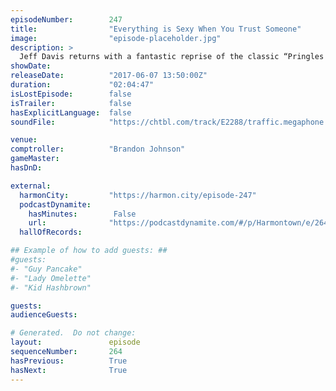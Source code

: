 ```yaml
---
episodeNumber:        247
title:                "Everything is Sexy When You Trust Someone"
image:                "episode-placeholder.jpg"
description: >
  Jeff Davis returns with a fantastic reprise of the classic “Pringles Dick”. Brandon Johnson passes the comptroller torch back to Jeff. Dan, Jeff, Spencer and Steve Levy create characters for their new D&D campaign! Featuring Dan Harmon, Jeff Davis, Spe...
showDate:             
releaseDate:          "2017-06-07 13:50:00Z"
duration:             "02:04:47"
isLostEpisode:        false
isTrailer:            false
hasExplicitLanguage:  false
soundFile:            "https://chtbl.com/track/E2288/traffic.megaphone.fm/STA3321103982.mp3?updated=1596761750"

venue:                
comptroller:          "Brandon Johnson"
gameMaster:           
hasDnD:               

external:
  harmonCity:         "https://harmon.city/episode-247"
  podcastDynamite:
    hasMinutes:        False
    url:              "https://podcastdynamite.com/#/p/Harmontown/e/264/247"
  hallOfRecords:      

## Example of how to add guests: ##
#guests:
#- "Guy Pancake"
#- "Lady Omelette"
#- "Kid Hashbrown"

guests:
audienceGuests:

# Generated.  Do not change:
layout:               episode
sequenceNumber:       264
hasPrevious:          True
hasNext:              True
---
```


<!-- The episode description will be rendered here -->
<!-- Add your content below here -->

